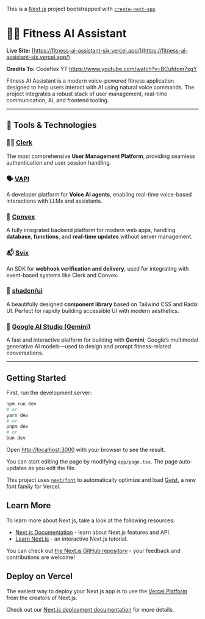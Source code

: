 This is a [Next.js](https://nextjs.org) project bootstrapped with [`create-next-app`](https://nextjs.org/docs/app/api-reference/cli/create-next-app).

# 🏋️‍♀️ Fitness AI Assistant

**Live Site:** [https://fitness-ai-assistant-six.vercel.app/](https://fitness-ai-assistant-six.vercel.app/)

**Credits To:** Codeflex YT https://www.youtube.com/watch?v=BCufdom7xgY

Fitness AI Assistant is a modern voice-powered fitness application designed to help users interact with AI using natural voice commands. The project integrates a robust stack of user management, real-time communication, AI, and frontend tooling.

---

## 🚀 Tools & Technologies

### 🧑‍💼 [Clerk](https://clerk.com/)
The most comprehensive **User Management Platform**, providing seamless authentication and user session handling.

### 🗣️ [VAPI](https://vapi.ai/?aff=h2t&gad_source=1&gad_campaignid=22453100076&gbraid=0AAAAA_Ziq8ZPZLPi0zZ40XpeVpyW9-ulu&gclid=Cj0KCQjw2tHABhCiARIsANZzDWpADNl75xBsR02ebsKg_4WFFMcjkyaN3kexwH5xrUDGKmX_zzjWu_QaAnquEALw_wcB)
A developer platform for **Voice AI agents**, enabling real-time voice-based interactions with LLMs and assistants.

### 🔗 [Convex](https://www.convex.dev/)
A fully integrated backend platform for modern web apps, handling **database**, **functions**, and **real-time updates** without server management.

### 📬 [Svix](https://www.npmjs.com/package/svix)
An SDK for **webhook verification and delivery**, used for integrating with event-based systems like Clerk and Convex.

### 🎨 [shadcn/ui](https://ui.shadcn.com/)
A beautifully designed **component library** based on Tailwind CSS and Radix UI. Perfect for rapidly building accessible UI with modern aesthetics.

### 🤖 [Google AI Studio (Gemini)](https://aistudio.google.com/prompts/new_chat)
A fast and interactive platform for building with **Gemini**, Google’s multimodal generative AI models—used to design and prompt fitness-related conversations.

---

## Getting Started

First, run the development server:

```bash
npm run dev
# or
yarn dev
# or
pnpm dev
# or
bun dev
```

Open [http://localhost:3000](http://localhost:3000) with your browser to see the result.

You can start editing the page by modifying `app/page.tsx`. The page auto-updates as you edit the file.

This project uses [`next/font`](https://nextjs.org/docs/app/building-your-application/optimizing/fonts) to automatically optimize and load [Geist](https://vercel.com/font), a new font family for Vercel.

## Learn More

To learn more about Next.js, take a look at the following resources:

- [Next.js Documentation](https://nextjs.org/docs) - learn about Next.js features and API.
- [Learn Next.js](https://nextjs.org/learn) - an interactive Next.js tutorial.

You can check out [the Next.js GitHub repository](https://github.com/vercel/next.js) - your feedback and contributions are welcome!

## Deploy on Vercel

The easiest way to deploy your Next.js app is to use the [Vercel Platform](https://vercel.com/new?utm_medium=default-template&filter=next.js&utm_source=create-next-app&utm_campaign=create-next-app-readme) from the creators of Next.js.

Check out our [Next.js deployment documentation](https://nextjs.org/docs/app/building-your-application/deploying) for more details.
